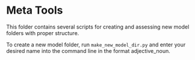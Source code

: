 # Meta Tools

This folder contains several scripts for creating and assessing new model folders with proper structure.

To create a new model folder, run `make_new_model_dir.py` and enter your desired name into the command line in the format adjective_noun.